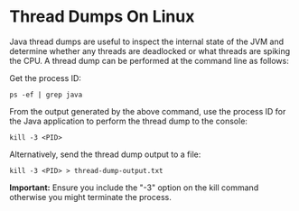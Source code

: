# Thread Dumps On Linux

Java thread dumps are useful to inspect the internal state of the JVM and determine whether any threads are deadlocked or what threads are spiking the CPU. A thread dump can be performed at the command line as follows:

Get the process ID:

```
ps -ef | grep java
```

From the output generated by the above command, use the process ID for the Java application to perform the thread dump to the console:

```
kill -3 <PID>
```

Alternatively, send the thread dump output to a file:

```
kill -3 <PID> > thread-dump-output.txt
```

__Important:__ Ensure you include the "-3" option on the kill command otherwise you might terminate the process.